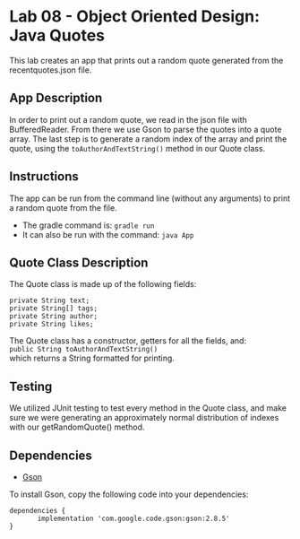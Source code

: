 # Lab 08 - Object Oriented Design: Java Quotes

This lab creates an app that prints out a random quote generated from the recentquotes.json file.

## App Description

In order to print out a random quote, we read in the json file with BufferedReader.  From there we use Gson to parse the quotes into a quote array.  The last step is to generate a random index of the array and print the quote, using the ```toAuthorAndTextString()``` method in our Quote class.


## Instructions

The app can be run from the command line (without any arguments) to print a random quote from the file.   
* The gradle command is:
```gradle run```   
* It can also be run with the command:
```java App```


## Quote Class Description

The Quote class is made up of the following fields:   
```
private String text;
private String[] tags;
private String author;
private String likes;
```   
The Quote class has a constructor, getters for all the fields, and:    
```public String toAuthorAndTextString()```   
which returns a String formatted for printing.

       
## Testing

We utilized JUnit testing to test every method in the Quote class, and make sure we were generating an approximately normal distribution of indexes with our getRandomQuote() method.


## Dependencies

* [Gson](https://github.com/google/gson)    

To install Gson, copy the following code into your dependencies:   
```
dependencies {
       implementation 'com.google.code.gson:gson:2.8.5'
}
```